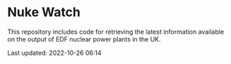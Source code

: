 # Nuke Watch

This repository includes code for retrieving the latest information available on the output of EDF nuclear power plants in the UK.

Last updated: 2022-10-26 06:14